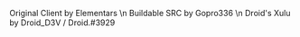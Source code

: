 Original Client by Elementars \n
Buildable SRC by Gopro336 \n
Droid's Xulu by Droid_D3V / Droid.#3929
